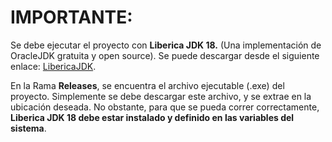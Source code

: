 # IMPORTANTE:
Se debe ejecutar el proyecto con **Liberica JDK 18.** (Una implementación de OracleJDK gratuita y open source).
Se puede descargar desde el siguiente enlace: [LibericaJDK](https://bell-sw.com/pages/downloads/#/java-118-current).

En la Rama __Releases__, se encuentra el archivo ejecutable (.exe) del proyecto. Simplemente se debe descargar este archivo, y se extrae en la ubicación deseada.
No obstante,  para que se pueda correr correctamente, **Liberica JDK 18 debe estar instalado y definido en las variables del sistema**.

